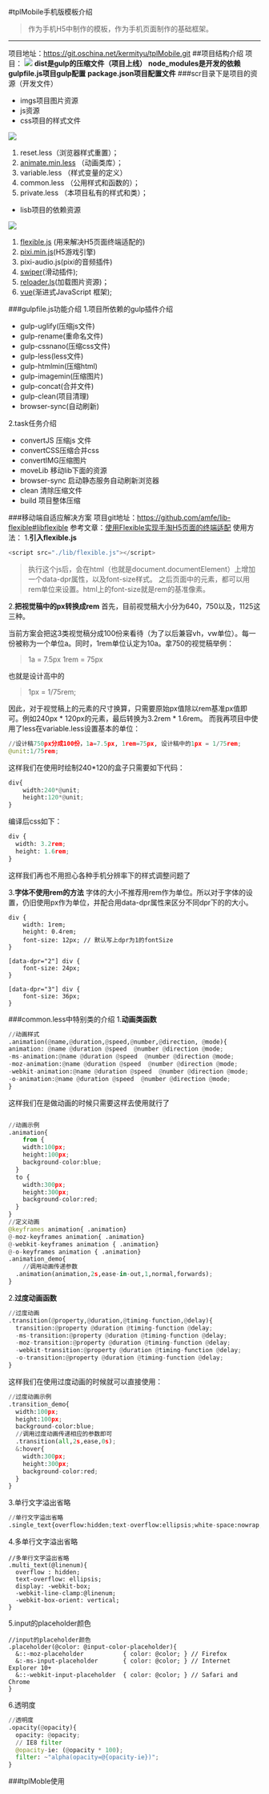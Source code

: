 #tplMobile手机版模板介绍
>作为手机H5中制作的模板，作为手机页面制作的基础框架。

- - - - 
项目地址：<https://git.oschina.net/kermityu/tplMobile.git>
##项目结构介绍
项目：
![](./_image/2017-02-16-18-07-02.jpg)
**dist是gulp的压缩文件（项目上线）**
**node_modules是开发的依赖**
**gulpfile.js项目gulp配置**
**package.json项目配置文件**
###scr目录下是项目的资源（开发文件）
- imgs项目图片资源
- js资源
-  css项目的样式文件
    
![](./_image/2017-02-16-18-13-39.jpg)
1. reset.less（浏览器样式重置）；
2. [animate.min.less](https://daneden.github.io/animate.css/) （动画类库）；
3. variable.less （样式变量的定义）
4. common.less （公用样式和函数的）；
5. private.less （本项目私有的样式和类）；
- lisb项目的依赖资源

![](./_image/2017-02-16-18-15-27.jpg)
1. [flexible.js](https://github.com/amfe/article/issues/17) (用来解决H5页面终端适配的)
2. [pixi.min.js](http://www.pixijs.com/)(H5游戏引擎)
3. pixi-audio.js(pixi的音频插件)
4. [swiper](http://www.swiper.com.cn/)(滑动插件);
5. [reloader.ls](http://www.yangqiu.cn/a931035119/349000.html)(加载图片资源)；
6. [vue](http://cn.vuejs.org/)(渐进式JavaScript 框架);

###gulpfile.js功能介绍
1.项目所依赖的gulp插件介绍
- gulp-uglify(压缩js文件)
- gulp-rename(重命名文件)
- gulp-cssnano(压缩css文件)
- gulp-less(less文件)
- gulp-htmlmin(压缩html)
- gulp-imagemin(压缩图片)
- gulp-concat(合并文件)
- gulp-clean(项目清理)
- browser-sync(自动刷新)

2.task任务介绍
- convertJS 压缩js 文件
- convertCSS压缩合并css
- convertIMG压缩图片
- moveLib 移动lib下面的资源
- browser-sync 启动静态服务自动刷新浏览器
- clean 清除压缩文件
- build 项目整体压缩

###移动端自适应解决方案 
项目git地址：<https://github.com/amfe/lib-flexible#libflexible>
参考文章：[使用Flexible实现手淘H5页面的终端适配](https://github.com/amfe/article/issues/17)
使用方法：
1.**引入flexible.js**
```python
<script src="./lib/flexible.js"></script>
```

>执行这个js后，会在html（也就是document.documentElement）上增加一个data-dpr属性，以及font-size样式。
之后页面中的元素，都可以用rem单位来设置。html上的font-size就是rem的基准像素。

2.**把视觉稿中的px转换成rem**
首先，目前视觉稿大小分为640，750以及，1125这三种。

当前方案会把这3类视觉稿分成100份来看待（为了以后兼容vh，vw单位）。每一份被称为一个单位a。同时，1rem单位认定为10a。拿750的视觉稿举例：
> 1a = 7.5px
1rem = 75px

也就是设计高中的
 >1px = 1/75rem;

因此，对于视觉稿上的元素的尺寸换算，只需要原始px值除以rem基准px值即可。例如240px * 120px的元素，最后转换为3.2rem * 1.6rem。
而我再项目中使用了less在variable.less设置基本的单位：
```python
//设计稿750px分成100份，1a=7.5px, 1rem=75px, 设计稿中的1px = 1/75rem;
@unit:1/75rem;
```
这样我们在使用时绘制240*120的盒子只需要如下代码：
```python
div{
	width:240*@unit;
	height:120*@unit;
}
```
编译后css如下：
```python
div {
  width: 3.2rem;
  height: 1.6rem;
}
```
这样我们再也不用担心各种手机分辨率下的样式调整问题了

3.**字体不使用rem的方法**
字体的大小不推荐用rem作为单位。所以对于字体的设置，仍旧使用px作为单位，并配合用data-dpr属性来区分不同dpr下的的大小。
```ptthon
div {
    width: 1rem; 
    height: 0.4rem;
    font-size: 12px; // 默认写上dpr为1的fontSize
}

[data-dpr="2"] div {
    font-size: 24px;
}

[data-dpr="3"] div {
    font-size: 36px;
}
```
###common.less中特别类的介绍
1.**动画类函数**
```python
//动画样式
.animation(@name,@duration,@speed,@number,@direction, @mode){
animation: @name @duration @speed  @number @direction @mode;
-ms-animation:@name @duration @speed  @number @direction @mode;
-moz-animation:@name @duration @speed  @number @direction @mode;
-webkit-animation:@name @duration @speed  @number @direction @mode;
-o-animation:@name @duration @speed  @number @direction @mode;
}
```
这样我们在是做动画的时候只需要这样去使用就行了
```python

//动画示例
.animation{
    from {
    width:100px;
    height:100px;
    background-color:blue;
  }
  to {
    width:300px;
    height:300px;
    background-color:red;
  }
}
//定义动画
@keyframes animation{ .animation}
@-moz-keyframes animation{ .animation}
@-webkit-keyframes animation { .animation}
@-o-keyframes animation { .animation}
.animation_demo{
    //调用动画传递参数
  .animation(animation,2s,ease-in-out,1,normal,forwards);
}
```
2.**过度动画函数**
```python
//过度动画
.transition(@property,@duration,@timing-function,@delay){
  transition:@property @duration @timing-function @delay;
  -ms-transition:@property @duration @timing-function @delay;
  -moz-transition:@property @duration @timing-function @delay;
  -webkit-transition:@property @duration @timing-function @delay;
  -o-transition:@property @duration @timing-function @delay;
}
```
这样我们在使用过度动画的时候就可以直接使用：
```python
//过度动画示例
.transition_demo{
  width:100px;
  height:100px;
  background-color:blue;
  //调用过度动画传递相应的参数即可
  .transition(all,2s,ease,0s);
  &:hover{
    width:300px;
    height:300px;
    background-color:red;
  }
}

```
3.单行文字溢出省略
```python
//单行文字溢出省略
.single_text{overflow:hidden;text-overflow:ellipsis;white-space:nowrap;}
```
4.多单行文字溢出省略
```
//多单行文字溢出省略
.multi_text(@linenum){
  overflow : hidden;
  text-overflow: ellipsis;
  display: -webkit-box;
  -webkit-line-clamp:@linenum;
  -webkit-box-orient: vertical;
}
```
5.input的placeholder颜色
```
//input的placeholder颜色
.placeholder(@color: @input-color-placeholder){
  &::-moz-placeholder           { color: @color; } // Firefox
  &:-ms-input-placeholder       { color: @color; } // Internet Explorer 10+
  &::-webkit-input-placeholder  { color: @color; } // Safari and Chrome
}
```
6.透明度
```python
//透明度
.opacity(@opacity){
  opacity: @opacity;
  // IE8 filter
  @opacity-ie: (@opacity * 100);
  filter: ~"alpha(opacity=@{opacity-ie})";
}
```
###tplMoble使用
